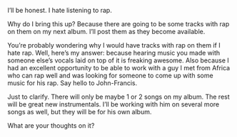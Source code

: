 I’ll be honest. I hate listening to rap.

Why do I bring this up? Because there are going to be some tracks with rap on them on my next album. I’ll post them as they become available.

You’re probably wondering why I would have tracks with rap on them if I hate rap. Well, here’s my answer: because hearing music you made with someone else’s vocals laid on top of it is freaking awesome. Also because I had an excellent opportunity to be able to work with a guy I met from Africa who can rap well and was looking for someone to come up with some music for his rap. Say hello to John-Francis.

Just to clarify. There will only be maybe 1 or 2 songs on my album. The rest will be great new instrumentals. I’ll be working with him on several more songs as well, but they will be for his own album.

What are your thoughts on it?